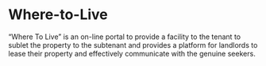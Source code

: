 # Where-to-Live
“Where To Live” is an on-line portal to provide a facility to the tenant to sublet the property to the subtenant and provides a platform for landlords to lease their property and effectively communicate with the genuine seekers.
